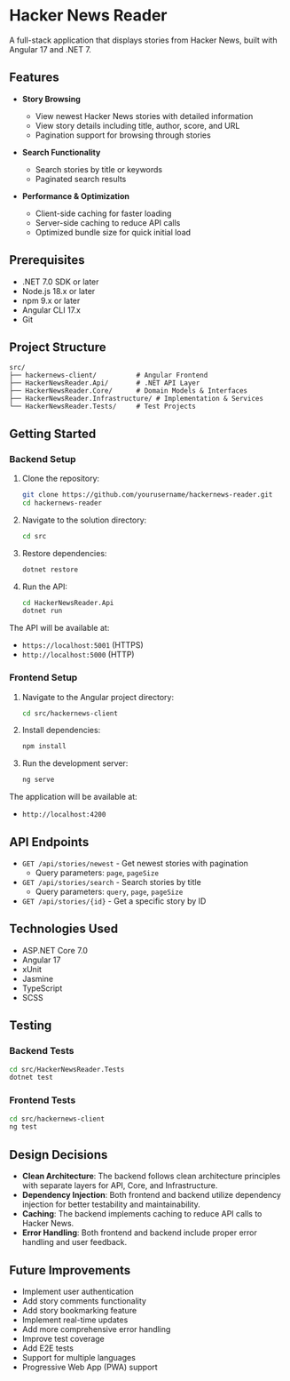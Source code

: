 # Hacker News Reader

A full-stack application that displays stories from Hacker News, built with Angular 17 and .NET 7.

## Features

- **Story Browsing**
  - View newest Hacker News stories with detailed information
  - View story details including title, author, score, and URL
  - Pagination support for browsing through stories

- **Search Functionality**
  - Search stories by title or keywords
  - Paginated search results

- **Performance & Optimization**
  - Client-side caching for faster loading
  - Server-side caching to reduce API calls
  - Optimized bundle size for quick initial load

## Prerequisites

- .NET 7.0 SDK or later
- Node.js 18.x or later
- npm 9.x or later
- Angular CLI 17.x
- Git

## Project Structure

```
src/
├── hackernews-client/          # Angular Frontend
├── HackerNewsReader.Api/       # .NET API Layer
├── HackerNewsReader.Core/      # Domain Models & Interfaces
├── HackerNewsReader.Infrastructure/ # Implementation & Services
└── HackerNewsReader.Tests/     # Test Projects
```

## Getting Started

### Backend Setup

1. Clone the repository:
   ```bash
   git clone https://github.com/yourusername/hackernews-reader.git
   cd hackernews-reader
   ```

2. Navigate to the solution directory:
   ```bash
   cd src
   ```

3. Restore dependencies:
   ```bash
   dotnet restore
   ```

4. Run the API:
   ```bash
   cd HackerNewsReader.Api
   dotnet run
   ```

The API will be available at:
- `https://localhost:5001` (HTTPS)
- `http://localhost:5000` (HTTP)

### Frontend Setup

1. Navigate to the Angular project directory:
   ```bash
   cd src/hackernews-client
   ```

2. Install dependencies:
   ```bash
   npm install
   ```

3. Run the development server:
   ```bash
   ng serve
   ```

The application will be available at:
- `http://localhost:4200`

## API Endpoints

- `GET /api/stories/newest` - Get newest stories with pagination
  - Query parameters: `page`, `pageSize`
- `GET /api/stories/search` - Search stories by title
  - Query parameters: `query`, `page`, `pageSize`
- `GET /api/stories/{id}` - Get a specific story by ID

## Technologies Used

- ASP.NET Core 7.0
- Angular 17
- xUnit
- Jasmine
- TypeScript
- SCSS

## Testing

### Backend Tests

```bash
cd src/HackerNewsReader.Tests
dotnet test
```

### Frontend Tests

```bash
cd src/hackernews-client
ng test
```

## Design Decisions

- **Clean Architecture**: The backend follows clean architecture principles with separate layers for API, Core, and Infrastructure.
- **Dependency Injection**: Both frontend and backend utilize dependency injection for better testability and maintainability.
- **Caching**: The backend implements caching to reduce API calls to Hacker News.
- **Error Handling**: Both frontend and backend include proper error handling and user feedback.

## Future Improvements

- Implement user authentication
- Add story comments functionality
- Add story bookmarking feature
- Implement real-time updates
- Add more comprehensive error handling
- Improve test coverage
- Add E2E tests
- Support for multiple languages
- Progressive Web App (PWA) support 